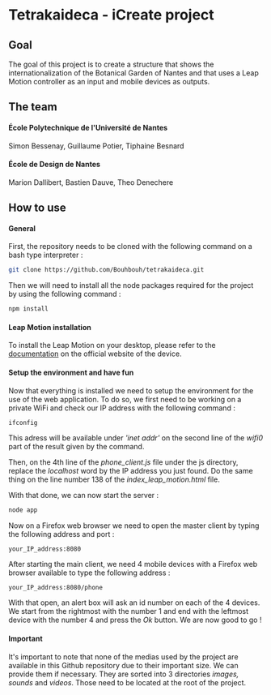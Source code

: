 # Tetrakaideca - iCreate project

## Goal

The goal of this project is to create a structure that shows the internationalization of the Botanical Garden of Nantes and that uses a Leap Motion controller as an input and mobile devices as outputs.

## The team

#### École Polytechnique de l'Université de Nantes
Simon Bessenay, Guillaume Potier, Tiphaine Besnard

#### École de Design de Nantes
Marion Dallibert, Bastien Dauve, Theo Denechere

## How to use

#### General

First, the repository needs to be cloned with the following command on a bash type interpreter :

```bash
git clone https://github.com/Bouhbouh/tetrakaideca.git
```

Then we will need to install all the node packages required for the project by using the following command :

```bash
npm install
```

#### Leap Motion installation

To install the Leap Motion on your desktop, please refer to the [documentation](https://www.leapmotion.com/setup/desktop/) on the official website of the device.

#### Setup the environment and have fun

Now that everything is installed we need to setup the environment for the use of the web application. To do so, we first need to be working on a private WiFi and check our IP address with the following command :

```bash
ifconfig
```

This adress will be available under *'inet addr'* on the second line of the *wifi0* part of the result given by the command.

Then, on the 4th line of the *phone_client.js* file under the js directory, replace the *localhost* word by the IP address you just found. Do the same thing on the line number 138 of the *index_leap_motion.html* file.

With that done, we can now start the server :

```bash
node app
```

Now on a Firefox web browser we need to open the master client by typing the following address and port :

    your_IP_address:8080

After starting the main client, we need 4 mobile devices with a Firefox web browser available to type the following address :

    your_IP_address:8080/phone

With that open, an alert box will ask an id number on each of the 4 devices. We start from the rightmost with the number 1 and end with the leftmost device with the number 4 and press the *Ok* button. We are now good to go !

#### Important

It's important to note that none of the medias used by the project are available in this Github repository due to their important size. We can provide them if necessary. They are sorted into 3 directories *images, sounds* and *videos*. Those need to be located at the root of the project.
